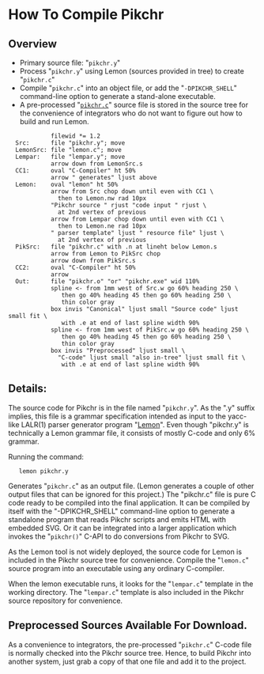 # How To Compile Pikchr

## Overview

  *  Primary source file: "`pikchr.y`"
  *  Process "`pikchr.y`" using Lemon (sources provided in tree)
     to create "`pikchr.c`"
  *  Compile "`pikchr.c`" into an object file, or add the
     "`-DPIKCHR_SHELL`" command-line option to generate a stand-alone
     executable.
  *  A pre-processed "[`pikchr.c`][src]" source file is stored in the
     source tree for the convenience of integrators who do not want to
     figure out how to build and run Lemon.

[src]: /file/pikchr.c

~~~ pikchr
            filewid *= 1.2
  Src:      file "pikchr.y"; move
  LemonSrc: file "lemon.c"; move
  Lempar:   file "lempar.y"; move
            arrow down from LemonSrc.s
  CC1:      oval "C-Compiler" ht 50%
            arrow " generates" ljust above
  Lemon:    oval "lemon" ht 50%
            arrow from Src chop down until even with CC1 \
              then to Lemon.nw rad 10px
            "Pikchr source " rjust "code input " rjust \
              at 2nd vertex of previous
            arrow from Lempar chop down until even with CC1 \
              then to Lemon.ne rad 10px
            " parser template" ljust " resource file" ljust \
              at 2nd vertex of previous
  PikSrc:   file "pikchr.c" with .n at lineht below Lemon.s
            arrow from Lemon to PikSrc chop
            arrow down from PikSrc.s
  CC2:      oval "C-Compiler" ht 50%
            arrow
  Out:      file "pikchr.o" "or" "pikchr.exe" wid 110%
            spline <- from 1mm west of Src.w go 60% heading 250 \
               then go 40% heading 45 then go 60% heading 250 \
               thin color gray
            box invis "Canonical" ljust small "Source code" ljust small fit \
               with .e at end of last spline width 90%
            spline <- from 1mm west of PikSrc.w go 60% heading 250 \
               then go 40% heading 45 then go 60% heading 250 \
               thin color gray
            box invis "Preprocessed" ljust small \
              "C-code" ljust small "also in-tree" ljust small fit \
               with .e at end of last spline width 90%
~~~

## Details:

The source code for Pikchr is in the file named "`pikchr.y`".  As
the ".y" suffix implies, this file is a grammar specification intended
as input to the yacc-like LALR(1) parser generator program
"[Lemon][lemon]".  Even though "pikchr.y" is technically a Lemon
grammar file, it consists of mostly C-code and only 6% grammar.

Running the command:

~~~~
   lemon pikchr.y
~~~~

Generates "`pikchr.c`" as an output file.  (Lemon generates a couple
of other output files that can be ignored for this project.)  The
"pikchr.c" file is pure C code ready to be compiled into the final
application.  It can be compiled by itself with the
"-DPIKCHR_SHELL" command-line option to generate a standalone program
that reads Pikchr scripts and emits HTML with embedded SVG.  Or
it can be integrated into a larger application which invokes the
"`pikchr()`" C-API to do conversions from Pikchr to SVG.

As the Lemon tool is not widely deployed, the source code for 
Lemon is included in the Pikchr source tree for convenience.
Compile the "`lemon.c`" source program into an executable using
any ordinary C-compiler.

When the lemon executable runs, it looks for the "`lempar.c`" template
in the working directory.  The "`lempar.c`" template is also included
in the Pikchr source repository for convenience.

[lemon]: https://www.sqlite.org/lemon.html

## Preprocessed Sources Available For Download.

As a convenience to integrators, the pre-processed "`pikchr.c`" C-code
file is normally checked into the Pikchr source tree.  Hence, to build
Pikchr into another system, just grab a copy of that one file and add
it to the project.
